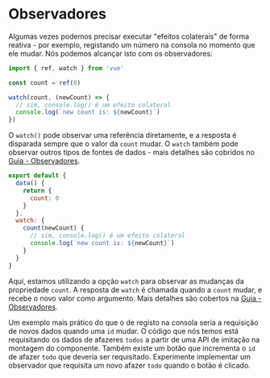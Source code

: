 # Observadores

Algumas vezes podemos precisar executar "efeitos colaterais" de forma reativa - por exemplo, registando um número na consola no momento que ele mudar. Nós podemos alcançar isto com os observadores: 

<div class="composition-api">

```js
import { ref, watch } from 'vue'

const count = ref(0)

watch(count, (newCount) => {
  // sim, console.log() é um efeito colateral
  console.log(`new count is: ${newCount}`)
})
```

O `watch()` pode observar uma referência diretamente, e a resposta é disparada sempre que o valor da `count` mudar. O `watch` também pode observar outros tipos de fontes de dados - mais detalhes são cobridos no <a target="_blank" href="/guide/essentials/watchers.html">Guia - Observadores</a>.

</div>
<div class="options-api">

```js
export default {
  data() {
    return {
      count: 0
    }
  },
  watch: {
    count(newCount) {
      // sim, console.log() é um efeito colateral
      console.log(`new count is: ${newCount}`)
    }
  }
}
```

Aqui, estamos utilizando a opção `watch` para observar as mudanças da propriedade `count`. A resposta de `watch` é chamada quando a `count` mudar, e recebe o novo valor como argumento. Mais detalhes são cobertos na <a target="_blank" href="/guide/essentials/watchers.html">Guia - Observadores</a>.

</div>

Um exemplo mais prático do que o de registo na consola seria a requisição de novos dados quando uma `id` mudar. O código que nós temos está requisitando os dados de afazeres `todos` a partir de uma API de imitação na montagem do componente. Também existe um botão que incrementa o `id` de afazer `todo` que deveria ser requisitado. Experimente implementar um observador que requisita um novo afazer `todo` quando o botão é clicado.
